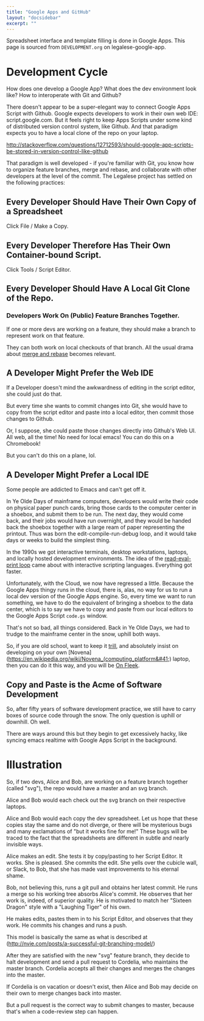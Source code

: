 ```yaml
---
title: "Google Apps and GitHub"
layout: "docsidebar"
excerpt: ""
---
```

Spreadsheet interface and template filling is done in Google Apps. This page is sourced from `DEVELOPMENT.org` on legalese-google-app.

# Development Cycle<a id="sec-1" name="sec-1"></a>

How does one develop a Google App? What does the dev environment look like? How to interoperate with Git and Github?

There doesn't appear to be a super-elegant way to connect Google Apps Script with Github. Google expects developers to work in their own web IDE: script.google.com. But it feels right to keep Apps Scripts under some kind of distributed version control system, like Github. And that paradigm expects you to have a local clone of the repo on your laptop.

http://stackoverflow.com/questions/12712593/should-google-app-scripts-be-stored-in-version-control-like-github

That paradigm is well developed - if you're familiar with Git, you know how to organize feature branches, merge and rebase, and collaborate with other developers at the level of the commit. The Legalese project has settled on the following practices:

## Every Developer Should Have Their Own Copy of a Spreadsheet<a id="sec-1-1" name="sec-1-1"></a>

Click File / Make a Copy.

## Every Developer Therefore Has Their Own Container-bound Script.<a id="sec-1-2" name="sec-1-2"></a>

Click Tools / Script Editor.

## Every Developer Should Have A Local Git Clone of the Repo.<a id="sec-1-3" name="sec-1-3"></a>

### Developers Work On (Public) Feature Branches Together.<a id="sec-1-3-1" name="sec-1-3-1"></a>

If one or more devs are working on a feature, they should make a branch to represent work on that feature.

They can both work on local checkouts of that branch. All the usual drama about [merge and rebase](https://www.atlassian.com/git/tutorials/merging-vs-rebasing/) becomes relevant.

## A Developer Might Prefer the Web IDE<a id="sec-1-4" name="sec-1-4"></a>

If a Developer doesn't mind the awkwardness of editing in the script editor, she could just do that.

But every time she wants to commit changes into Git, she would have to copy from the script editor and paste into a local editor, then commit those changes to Github.

Or, I suppose, she could paste those changes directly into Github's Web UI. All web, all the time! No need for local emacs! You can do this on a Chromebook!

But you can't do this on a plane, lol.

## A Developer Might Prefer a Local IDE<a id="sec-1-5" name="sec-1-5"></a>

Some people are addicted to Emacs and can't get off it.

In Ye Olde Days of mainframe computers, developers would write their code on physical paper punch cards, bring those cards to the computer center in a shoebox, and submit them to be run. The next day, they would come back, and their jobs would have run overnight, and they would be handed back the shoebox together with a large ream of paper representing the printout. Thus was born the edit-compile-run-debug loop, and it would take days or weeks to build the simplest thing.

In the 1990s we got interactive terminals, desktop workstations, laptops, and locally hosted development environments. The idea of the [read-eval-print loop](https://en.wikipedia.org/wiki/Read%25E2%2580%2593eval%25E2%2580%2593print_loop) came about with interactive scripting languages. Everything got faster.

Unfortunately, with the Cloud, we now have regressed a little. Because the Google Apps thingy runs in the cloud, there is, alas, no way for us to run a local dev version of the Google Apps engine. So, every time we want to run something, we have to do the equivalent of bringing a shoebox to the data center, which is to say we have to copy and paste from our local editors to the Google Apps Script `code.gs` window.

That's not so bad, all things considered. Back in Ye Olde Days, we had to trudge to the mainframe center in the snow, uphill both ways.

So, if you are old school, want to keep it [trill](http://www.urbandictionary.com/define.php?term=Trill), and absolutely insist on developing on your own [Novena](https://en.wikipedia.org/wiki/Novena_(computing_platform&#41;) laptop, then you can do it this way, and you will be [On Fleek](https://www.youtube.com/watch?v=sLffURje0Zo).

## Copy and Paste is the Acme of Software Development<a id="sec-1-6" name="sec-1-6"></a>

So, after fifty years of software development practice, we still have to carry boxes of source code through the snow. The only question is uphill or downhill. Oh well.

There are ways around this but they begin to get excessively hacky, like syncing emacs realtime with Google Apps Script in the background.

# Illustration<a id="sec-2" name="sec-2"></a>

So, if two devs, Alice and Bob, are working on a feature branch together (called "svg"), the repo would have a master and an svg branch.

Alice and Bob would each check out the svg branch on their respective laptops.

Alice and Bob would each copy the dev spreadsheet. Let us hope that these copies stay the same and do not diverge, or there will be mysterious bugs and many exclamations of "but it works fine for me!" These bugs will be traced to the fact that the spreadsheets are different in subtle and nearly invisible ways.

Alice makes an edit. She tests it by copy/pasting to her Script Editor. It works. She is pleased. She commits the edit. She yells over the cubicle wall, or Slack, to Bob, that she has made vast improvements to his eternal shame.

Bob, not believing this, runs a git pull and obtains her latest commit. He runs a merge so his working tree absorbs Alice's commit. He observes that her work is, indeed, of superior quality. He is motivated to match her "Sixteen Dragon" style with a "Laughing Tiger" of his own.

He makes edits, pastes them in to his Script Editor, and observes that they work. He commits his changes and runs a push.

This model is basically the same as what is described at (http://nvie.com/posts/a-successful-git-branching-model/)

After they are satisfied with the new "svg" feature branch, they decide to halt development and send a pull request to Cordelia, who maintains the master branch. Cordelia accepts all their changes and merges the changes into the master.

If Cordelia is on vacation or doesn't exist, then Alice and Bob may decide on their own to merge changes back into master.

But a pull request is the correct way to submit changes to master, because that's when a code-review step can happen.
